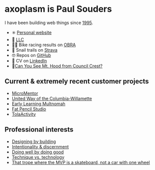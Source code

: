 axoplasm is Paul Souders
========================
I have been building web things since [1995](https://web.archive.org/web/19970218080413/http://darkwing.uoregon.edu/~psouders/).


* ✳️ [Personal website](https://axoplasm.com)
* 🏣 [LLC](https://scrubjay.works/)
* 🚴‍♂️ Bike racing results on [OBRA](https://obra.org/people/61444)
* 🐌 Snail trails on [Strava](https://www.strava.com/athletes/56063)
* 🤓 Repos on [GitHub](https://github.com/axoplasm)
* 👔 CV on [LinkedIn](http://linkedin.com/in/axoplasm/)
* 🗻[Can You See Mt. Hood from Council Crest?](https://canyouseemthoodfromcouncilcrest.com/)

Current & extremely recent customer projects
--------------------------------------------
* [MicroMentor](https://www.micromentor.org)
* [United Way of the Columbia-Willamette](http://unitedway-pdx.org/)
* [Early Learning Multnomah](https://www.earlylearningmultnomah.org)
* [Fat Pencil Studio](https://fatpencilstudio.com)
* [TolaActivity](https://tola-activity.mercycorps.org)


Professional interests
----------------------
* [Designing by building](https://axoplasm.com/web-log/imagining-and-building/)
* [Intentionality & discernment](https://axoplasm.com/web-log/right-and-wrong/)
* [Doing well by doing good](https://axoplasm.com/web-log/its-ok-do-well-while-doing-good/)
* [Technique vs. technology](https://axoplasm.com/web-log/technique-and-technology/)
* [That trope where the MVP is a skateboard, not a car with one wheel](https://axoplasm.com/web-log/django-vs-drupal/)

